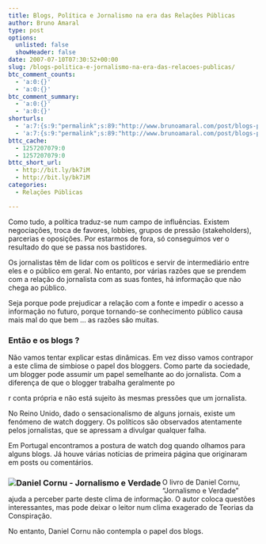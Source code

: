 ```yaml
---
title: Blogs, Política e Jornalismo na era das Relações Públicas
author: Bruno Amaral
type: post
options:
  unlisted: false
  showHeader: false
date: 2007-07-10T07:30:52+00:00
slug: /blogs-politica-e-jornalismo-na-era-das-relacoes-publicas/
btc_comment_counts:
  - 'a:0:{}'
  - 'a:0:{}'
btc_comment_summary:
  - 'a:0:{}'
  - 'a:0:{}'
shorturls:
  - 'a:7:{s:9:"permalink";s:89:"http://www.brunoamaral.com/post/blogs-politica-e-jornalismo-na-era-das-relacoes-publicas/";s:7:"tinyurl";s:25:"http://tinyurl.com/dc222v";s:4:"isgd";s:17:"http://is.gd/pKfG";s:5:"bitly";s:20:"http://bit.ly/1b1a6y";s:5:"snipr";s:22:"http://snipr.com/evxu7";s:5:"snurl";s:22:"http://snurl.com/evxu7";s:7:"snipurl";s:24:"http://snipurl.com/evxu7";}'
  - 'a:7:{s:9:"permalink";s:89:"http://www.brunoamaral.com/post/blogs-politica-e-jornalismo-na-era-das-relacoes-publicas/";s:7:"tinyurl";s:25:"http://tinyurl.com/dc222v";s:4:"isgd";s:17:"http://is.gd/pKfG";s:5:"bitly";s:20:"http://bit.ly/1b1a6y";s:5:"snipr";s:22:"http://snipr.com/evxu7";s:5:"snurl";s:22:"http://snurl.com/evxu7";s:7:"snipurl";s:24:"http://snipurl.com/evxu7";}'
bttc_cache:
  - 1257207079:0
  - 1257207079:0
bttc_short_url:
  - http://bit.ly/bk7iM
  - http://bit.ly/bk7iM
categories:
  - Relações Públicas

---
```

Como tudo, a política traduz-se num campo de influências. Existem negociações, troca de favores, lobbies, grupos de pressão (stakeholders), parcerias e oposições. Por estarmos de fora, só conseguimos ver o resultado do que se passa nos bastidores.

Os jornalistas têm de lidar com os políticos e servir de intermediário entre eles e o público em geral. No entanto, por várias razões que se prendem com a relação do jornalista com as suas fontes, há informação que não chega ao público.

Seja porque pode prejudicar a relação com a fonte e impedir o acesso a informação no futuro, porque tornando-se conhecimento público causa mais mal do que bem &#8230; as razões são muitas.

### Então e os blogs ?

Não vamos tentar explicar estas dinâmicas. Em vez disso vamos contrapor a este clima de simbiose o papel dos bloggers. Como parte da sociedade, um blogger pode assumir um papel semelhante ao do jornalista. Com a diferença de que o blogger trabalha geralmente po

r conta própria e não está sujeito às mesmas pressões que um jornalista.

No Reino Unido, dado o sensacionalismo de alguns jornais, existe um fenómeno de watch doggery. Os políticos são observados atentamente pelos jornalistas, que se apressam a divulgar qualquer falha.

Em Portugal encontramos a postura de watch dog quando olhamos para alguns blogs. Já houve várias notícias de primeira página que originaram em posts ou comentários.

### <img src="/wp-content/uploads/2007/07/jornalismo-e-verdade-daniel-cornu1.jpg" alt="Daniel Cornu - Jornalismo e Verdade" align="left" />

O livro de Daniel Cornu, &#8220;Jornalismo e Verdade&#8221; ajuda a perceber parte deste clima de informação. O autor coloca questões interessantes, mas pode deixar o leitor num clima exagerado de Teorias da Conspiração.

No entanto, Daniel Cornu não contempla o papel dos blogs.